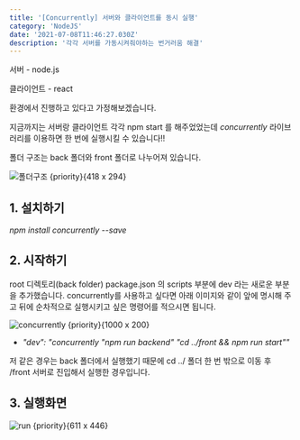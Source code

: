 ```yaml
---
title: '[Concurrently] 서버와 클라이언트를 동시 실행'
category: 'NodeJS'
date: '2021-07-08T11:46:27.030Z'
description: '각각 서버를 가동시켜줘야하는 번거러움 해결'
---
```


서버 - node.js

클라이언트 - react

환경에서 진행하고 있다고 가정해보겠습니다.

지금까지는 서버랑 클라이언트 각각 npm start 를 해주었었는데
_concurrently_ 라이브러리를 이용하면 한 번에 실행시킬 수 있습니다!!

폴더 구조는
back 폴더와 front 폴더로 나누어져 있습니다.

![폴더구조 {priority}{418 x 294}](/images/NodeJS/folder.jpg)

## 1. 설치하기

_npm install concurrently --save_

## 2. 시작하기

root 디렉토리(back folder) package.json 의 scripts 부분에 dev 라는 새로운 부분을 추가했습니다.
concurrently를 사용하고 싶다면 아래 이미지와 같이 앞에 명시해 주고 뒤에 순차적으로 실행시키고 싶은 명령어를 적으시면 됩니다.

![concurrently {priority}{1000 x 200}](/images/NodeJS/packagejson.jpg)

- _"dev": "concurrently \"npm run backend\" \"cd ../front && npm run start\""_

저 같은 경우는 back 폴더에서 실행했기 때문에 cd ../ 폴더 한 번 밖으로 이동 후 /front 서버로 진입해서 실행한 경우입니다.

## 3. 실행화면

![run {priority}{611 x 446}](/images/NodeJS/run.JPG)
